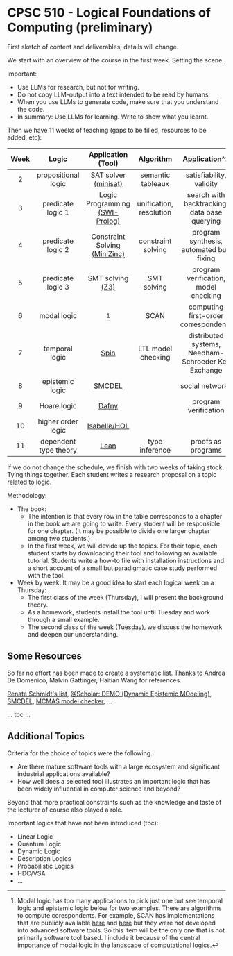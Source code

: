 # CPSC 510 - Logical Foundations of Computing (preliminary)

First sketch of content and deliverables, details will change.

We start with an overview of the course in the first week. Setting the scene. 

Important: 
- Use LLMs for research, but not for writing. 
- Do not copy LLM-output into a text intended to be read by humans. 
- When you use LLMs to generate code, make sure that you understand the code.
- In summary: Use LLMs for learning. Write to show what you learnt.

Then we have 11 weeks of teaching (gaps to be filled, resources to be added, etc):

| Week | Logic | Application (Tool) | Algorithm | Application^2 | Comments | Author |
|:---:|:---:|:---:|:---:|:---:|:---:|:---:|
|2| propositional logic | SAT solver [(minisat)](https://github.com/niklasso/minisat) | semantic tableaux | satisfiability, validity | | Jake |
|3 | predicate logic 1 | Logic Programming [(SWI-Prolog)](https://www.swi-prolog.org/) | unification, resolution | search with backtracking, data base querying | [[1]](https://book.simply-logical.space/src/simply-logical.html), [[2]](https://swish.swi-prolog.org/) | Brandon |
|4| predicate logic 2 | Constraint Solving [(MiniZinc)](https://www.minizinc.org/) | constraint solving | program synthesis, automated bug fixing | | Matthew |
|5| predicate logic 3 | SMT solving [(Z3)](https://github.com/Z3Prover/z3) | SMT solving | program verification, model checking | | Wayne |
|6| modal logic | [^ml] | SCAN | computing first-order correspondents | [[1]](https://rkirsling.github.io/modallogic/), [[2]](https://www.irit.fr/Lotrec/) | Alexander |
|7| temporal logic | [Spin](https://spinroot.com/spin/whatispin.html) | LTL model checking | distributed systems, Needham-Schroeder Key Exchange | | Jack |
|8| epistemic logic | [SMCDEL](https://w4eg.de/malvin/illc/smcdelweb/index.html) | | social networks | [[1]](https://vezwork.github.io/modallogic/?model=;AS?formula=_) | John |
|9| Hoare logic | [Dafny](https://github.com/dafny-lang/dafny?tab=readme-ov-file#try-dafny) | | program verification | [[1]](https://dafny.org/dafny/OnlineTutorial/guide), [[2]](https://www.youtube.com/watch?v=oLS_y842fMc), | Alex |
|10| higher order logic | [Isabelle/HOL](https://isabelle.in.tum.de/) | | | [Concrete Semantics](http://www.concrete-semantics.org/) | Spencer |
|11| dependent type theory | [Lean](https://adam.math.hhu.de/#/g/trequetrum/lean4game-logic) | type inference | proofs as programs | | Khoa |

[^ml]: Modal logic has too many applications to pick just one but see temporal logic and epistemic logic below for two examples. There are algorithms to compute corespondents. For example, SCAN has implementations that are publicly available [here](https://resources.mpi-inf.mpg.de/departments/rg1/software/scan/basic_form.html) and [here](https://resources.mpi-inf.mpg.de/departments/rg1/software/scan/corr_form.html) but they were not developed into advanced software tools. So this item will be the only one that is not primarily software tool based. I include it because of the central importance of modal logic in the landscape of computational logics.

If we do not change the schedule, we finish with two weeks of taking stock. Tying things together. Each student writes a research proposal on a topic related to logic. 

Methodology:
- The book:
  - The intention is that every row in the table corresponds to a chapter in the book we are going to write. Every student will be responsible for one chapter. (It may be possible to divide one larger chapter among two students.) 
  - In the first week, we will devide up the topics. For their topic, each student starts by downloading their tool and following an available tutorial. Students write a how-to file with installation instructions and a short account of a small but paradigmatic case study performed with the tool.
- Week by week. It may be a good idea to start each logical week on a Thursday:
  - The first class of the week (Thursday), I will present the background theory. 
  - As a homework, students install the tool until Tuesday and work through a small example.
  - The second class of the week (Tuesday), we discuss the homework and deepen our understanding.

## Some Resources

So far no effort has been made to create a systematic list. Thanks to Andrea De Domenico, Malvin Gattinger, Haitian Wang for references.

[Renate Schmidt's list](https://www.cs.man.ac.uk/~schmidt/tools/), [@Scholar: DEMO (Dynamic Epistemic MOdeling)](https://scholar.google.nl/scholar?q=DEMO+(Dynamic+Epistemic+MOdeling)&hl=en&as_sdt=0&as_vis=1&oi=scholart), [SMCDEL](https://github.com/jrclogic/SMCDEL), [MCMAS model checker](https://sail.doc.ic.ac.uk/software/mcmas/), ...

... tbc ...

## Additional Topics

Criteria for the choice of topics were the following.

- Are there mature software tools with a large ecosystem and significant industrial applications available?
- How well does a selected tool illustrates an important logic that has been widely influential in computer science and beyond?

Beyond that more practical constraints such as the knowledge and taste of the lecturer of course also played a role.

Important logics that have not been introduced (tbc):

- Linear Logic
- Quantum Logic
- Dynamic Logic
- Description Logics
- Probabilistic Logics
- HDC/VSA
- ...
